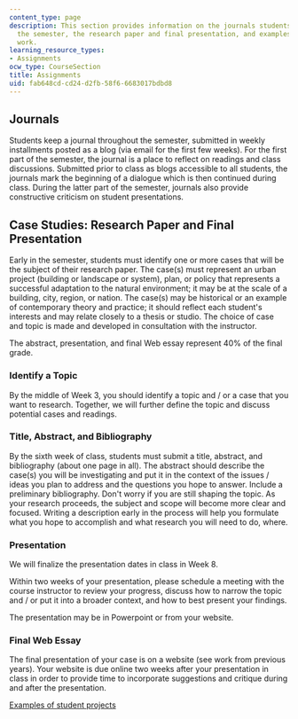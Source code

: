 ```yaml
---
content_type: page
description: This section provides information on the journals students keep throughout
  the semester, the research paper and final presentation, and examples of student
  work.
learning_resource_types:
- Assignments
ocw_type: CourseSection
title: Assignments
uid: fab648cd-cd24-d2fb-58f6-6683017bdbd8
---
```


Journals
--------

Students keep a journal throughout the semester, submitted in weekly installments posted as a blog (via email for the first few weeks). For the first part of the semester, the journal is a place to reflect on readings and class discussions. Submitted prior to class as blogs accessible to all students, the journals mark the beginning of a dialogue which is then continued during class. During the latter part of the semester, journals also provide constructive criticism on student presentations.

Case Studies: Research Paper and Final Presentation
---------------------------------------------------

Early in the semester, students must identify one or more cases that will be the subject of their research paper. The case(s) must represent an urban project (building or landscape or system), plan, or policy that represents a successful adaptation to the natural environment; it may be at the scale of a building, city, region, or nation. The case(s) may be historical or an example of contemporary theory and practice; it should reflect each student's interests and may relate closely to a thesis or studio. The choice of case and topic is made and developed in consultation with the instructor.

The abstract, presentation, and final Web essay represent 40% of the final grade.

### Identify a Topic

By the middle of Week 3, you should identify a topic and / or a case that you want to research. Together, we will further define the topic and discuss potential cases and readings.

### Title, Abstract, and Bibliography

By the sixth week of class, students must submit a title, abstract, and bibliography (about one page in all). The abstract should describe the case(s) you will be investigating and put it in the context of the issues / ideas you plan to address and the questions you hope to answer. Include a preliminary bibliography. Don't worry if you are still shaping the topic. As your research proceeds, the subject and scope will become more clear and focused. Writing a description early in the process will help you formulate what you hope to accomplish and what research you will need to do, where.

### Presentation

We will finalize the presentation dates in class in Week 8.

Within two weeks of your presentation, please schedule a meeting with the course instructor to review your progress, discuss how to narrow the topic and / or put it into a broader context, and how to best present your findings.

The presentation may be in Powerpoint or from your website.

### Final Web Essay

The final presentation of your case is on a website (see work from previous years). Your website is due online two weeks after your presentation in class in order to provide time to incorporate suggestions and critique during and after the presentation.

[Examples of student projects](http://architecture.mit.edu/class/nature/projects.html?y=2012)